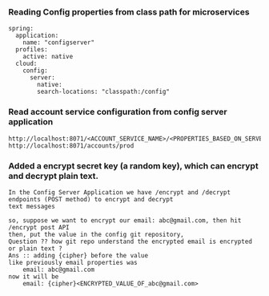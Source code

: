 ### Reading Config properties from class path for microservices
    spring:
      application:
        name: "configserver"
      profiles:
        active: native
      cloud:
        config:
          server:
            native:
            search-locations: "classpath:/config"

### Read account service configuration from config server application
    http://localhost:8071/<ACCOUNT_SERVICE_NAME>/<PROPERTIES_BASED_ON_SERVER>
    http://localhost:8071/accounts/prod


### Added a encrypt secret key (a random key), which can encrypt and decrypt plain text.
    In the Config Server Application we have /encrypt and /decrypt endpoints (POST method) to encrypt and decrypt
    text messages

    so, suppose we want to encrypt our email: abc@gmail.com, then hit /encrypt post API
    then, put the value in the config git repository, 
    Question ?? how git repo understand the encrypted email is encrypted or plain text ?
    Ans :: adding {cipher} before the value
    like previously email properties was
        email: abc@gmail.com
    now it will be
        email: {cipher}<ENCRYPTED_VALUE_OF_abc@gmail.com>

